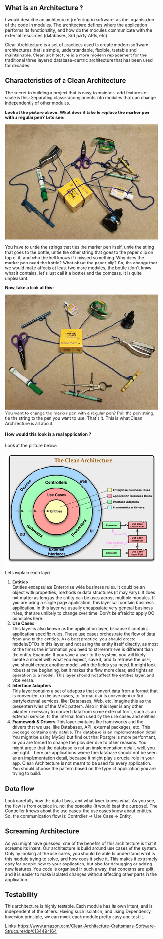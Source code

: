 ## What is an Architecture ?

I would describe an architecture (referring to software) as the organisation of the
code in modules. The architecture defines where the application performs its
functionality, and how do the modules communicate with the external resources
(databases, 3rd party APIs, etc).

Clean Architecture is a set of practices used to create modern software architectures that is simple,
understandable, flexible, testable and maintainable.
Clean architecture is a more modern replacement for the traditional three
layered database-centric architecture that has been used for decades.

## Characteristics of a Clean Architecture

The secret to building a project that is easy to maintain, add features or scale is this:
Separating classes/components into modules that can change independently of other modules.

**Look at the picture above. What does it take to replace the marker pen with a
regular pen? Lets see:**

![common-architectures.jpeg](./assets/common-architectures.jpeg)

You have to untie the strings that ties the marker pen itself, untie the string that goes to the
bottle, untie the other string that goes to the paper clip on top of it, and who the hell knows if i missed something.
Why does the marker pen need the bottle? What about the paper clip?
So, the change that we would make affects at least two more modules, the bottle (don't know what
it contains, let's just call it a bottle) and the compass. It is quite unpleasant.

**Now, take a look at this:**

![clean-architecture.jpg](./assets/clean-architecture.jpeg)  
You want to change the marker pen with a regular pen?
Pull the pen string, tie the string to the pen you want to use. That's it.
This is what Clean Architecture is all about.

#### How would this look in a real application ?

Look at the picture below:

![clean-architecture.jpg](./assets/CleanArchitecture.jpg)

Lets explain each layer.

1. **Entities**  
   Entities encapsulate Enterprise wide business rules. It could be an object with properties, methods or
   data structures (it may vary). It does not matter as long as the entity can be uses across multiple
   modules.
   If you are using a single page application, this layer will contain business application.
   In this layer we usually encapsulate very general business rules, that are unlikely to change over time.
   Don't be afraid to apply OO principles here.
2. **Use Cases**  
   This layer is also known as the application layer, because it contains application specific rules.
   These use cases orchestrate the flow of data from and to the entities.
   As a best practice, you should create models/DTOs in this layer, and not using the entity itself directly,
   as most of the times the information you need to store/retrieve is different than the entity.
   Example: If you save a user to the system, you will likely create a model with what you expect,
   save it, and to retrieve the user, you should create another model, with the fields you need.
   It might look robust at the beginning, but it makes the flow more clear, and tights an operation to
   a model.
   This layer should not affect the entities layer, and vice versa.
3. **Interface Adapters**  
   This layer contains a set of adapters that convert data from a format that is convenient to the
   use cases, to format that is convenient to 3rd party/external services, like: Databases, Web, etc.
   Imagine this as the presenters/vies of the MVC pattern.
   Also in this layer is any other adapter necessary to convert data from some external form, such as an external service,
   to the internal form used by the use cases and entities.
4. **Framework & Drivers**
   This layer contains the frameworks and the drivers that we use, like Databases, API, external
   packages, etc.
   This package contains only details.
   The database is an implementation detail. You might be using MySql, but find out that Postgre
   is more performant, or you are forced to change the provider due to other reasons.
   You might argue that the database is not an implementation detail, well, you are right.
   There are applications where the database should not be seen as an implementation detail,
   because it might play a crucial role in your app.
   Clean Architecture is not meant to be used for every application. You should choose the pattern
   based on the type of application you are trying to build.

## Data flow

Look carefully how the data flows, and what layer knows what.
As you see, the flow is from outside in, not the opposite (it would beat the purpose).
The Controller knows about the use cases, the use cases know about entities.
So, the communication flow is: Controller => Use Case => Entity.

## Screaming Architecture

As you might have guessed, one of the benefits of this architecture is that it screams its intent.
Our architecture is build around use cases of the system. Only by looking at the use cases, you should be
able to understand what is this module trying to solve, and how does it solve it.
This makes it extremely easy for people new to your application, but also for debugging or adding new
features.
You code is organised in such a way, that concerns are split, and it is easier to make isolated changes without
affecting other parts in the application.

## Testability

This architecture is highly testable.
Each module has its own intent, and is independent of the others.
Having such isolation, and using Dependency Inversion principle, we can mock each module pretty easy
and test it.

Links: https://www.amazon.com/Clean-Architecture-Craftsmans-Software-Structure/dp/0134494164
